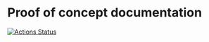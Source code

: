 # Proof of concept documentation

[![Actions Status](https://github.com/xara-server-test/xara-test-alessandro/workflows/Node%20CI/badge.svg)](https://github.com/xara-server-test/xara-test-alessandro/actions)
